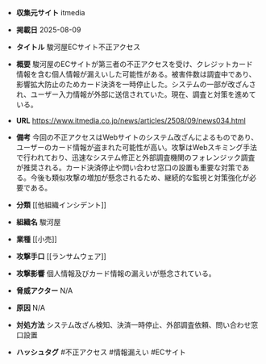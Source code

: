 - **収集元サイト**
itmedia

- **掲載日**
2025-08-09

- **タイトル**
駿河屋ECサイト不正アクセス

- **概要**
駿河屋のECサイトが第三者の不正アクセスを受け、クレジットカード情報を含む個人情報が漏えいした可能性がある。被害件数は調査中であり、影響拡大防止のためカード決済を一時停止した。システムの一部が改ざんされ、ユーザー入力情報が外部に送信されていた。現在、調査と対策を進めている。

- **URL**
https://www.itmedia.co.jp/news/articles/2508/09/news034.html

- **備考**
今回の不正アクセスはWebサイトのシステム改ざんによるものであり、ユーザーのカード情報が盗まれた可能性が高い。攻撃はWebスキミング手法で行われており、迅速なシステム修正と外部調査機関のフォレンジック調査が推奨される。カード決済停止や問い合わせ窓口の設置も重要な対策である。今後も類似攻撃の増加が懸念されるため、継続的な監視と対策強化が必要である。

- **分類**
[[他組織インシデント]]

- **組織名**
駿河屋

- **業種**
[[小売]]

- **攻撃手口**
[[ランサムウェア]]

- **攻撃影響**
個人情報及びカード情報の漏えいが懸念されている。

- **脅威アクター**
N/A

- **原因**
N/A

- **対処方法**
システム改ざん検知、決済一時停止、外部調査依頼、問い合わせ窓口設置

- **ハッシュタグ**
#不正アクセス #情報漏えい #ECサイト
